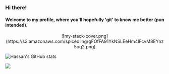 
### Hi there! 
#### Welcome to my profile, where you'll hopefully 'git' to know me better (pun intended).
<p align="center">
![my-stack-cover.png](https://s3.amazonaws.com/spicedling/gFOfFA91YkNSLEeHm4IFcvM8EYnz5oq2.png)



![Hassan's GitHub stats](https://github-readme-stats.vercel.app/api?username=h-aburesha&theme=tokyonight&show_icons=true)

<img src="https://github-readme-stats.vercel.app/api/top-langs?username=h-aburesha&layout=compact"/>
</p>
  
<!--
**h-aburesha/h-aburesha** is a ✨ _special_ ✨ repository because its `README.md` (this file) appears on your GitHub profile.

Here are some ideas to get you started:

- 🔭 I’m currently working on ...
- 🌱 I’m currently learning ...
- 👯 I’m looking to collaborate on ...
- 🤔 I’m looking for help with ...
- 💬 Ask me about ...
- 📫 How to reach me: ...
- 😄 Pronouns: ...
- ⚡ Fun fact: ...
-->
